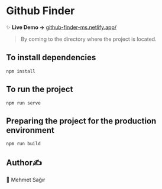 # Github Finder
✨ **Live Demo ->** [github-finder-ms.netlify.app/](https://github-finder-ms.netlify.app/)
> By coming to the directory where the project is located.

## To install dependencies
```
npm install
```
## To run the project
```
npm run serve
```
## Preparing the project for the production environment
```
npm run build
```

## Author✍️
👤 Mehmet Sağır
